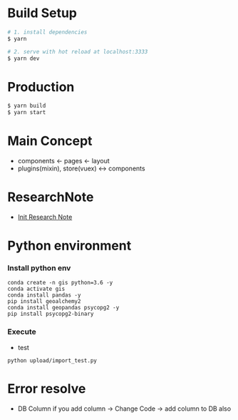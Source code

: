 # Build Setup

```bash
# 1. install dependencies
$ yarn

# 2. serve with hot reload at localhost:3333
$ yarn dev
```

# Production

```bash
$ yarn build
$ yarn start
```

# Main Concept

- components <- pages <- layout
- plugins(mixin), store(vuex) <-> components

# ResearchNote

- [Init Research Note](https://www.notion.so/seongland/geopano-front-migration-from-stpan-b3aac3a65be94b7eb11dd34e02115735)

# Python environment

### Install python env

```
conda create -n gis python=3.6 -y
conda activate gis
conda install pandas -y
pip install geoalchemy2
conda install geopandas psycopg2 -y
pip install psycopg2-binary
```

### Execute

- test

```
python upload/import_test.py
```

# Error resolve

- DB Column
  if you add column -> Change Code -> add column to DB also
